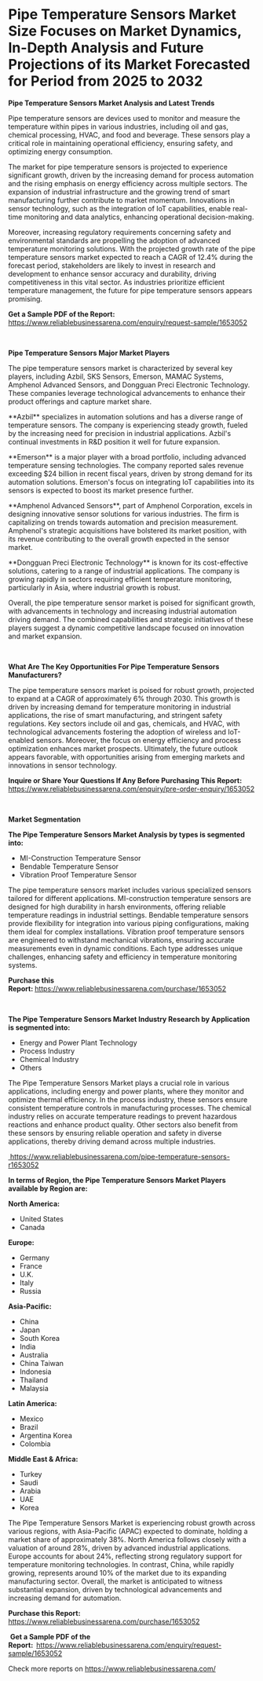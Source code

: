 <p><h1>Pipe Temperature Sensors Market Size Focuses on Market Dynamics, In-Depth Analysis and Future Projections of its Market Forecasted for Period from 2025 to 2032</h1></p><p><strong>Pipe Temperature Sensors Market Analysis and Latest Trends</strong></p>
<p><p>Pipe temperature sensors are devices used to monitor and measure the temperature within pipes in various industries, including oil and gas, chemical processing, HVAC, and food and beverage. These sensors play a critical role in maintaining operational efficiency, ensuring safety, and optimizing energy consumption. </p><p>The market for pipe temperature sensors is projected to experience significant growth, driven by the increasing demand for process automation and the rising emphasis on energy efficiency across multiple sectors. The expansion of industrial infrastructure and the growing trend of smart manufacturing further contribute to market momentum. Innovations in sensor technology, such as the integration of IoT capabilities, enable real-time monitoring and data analytics, enhancing operational decision-making. </p><p>Moreover, increasing regulatory requirements concerning safety and environmental standards are propelling the adoption of advanced temperature monitoring solutions. With the projected growth rate of the pipe temperature sensors market expected to reach a CAGR of 12.4% during the forecast period, stakeholders are likely to invest in research and development to enhance sensor accuracy and durability, driving competitiveness in this vital sector. As industries prioritize efficient temperature management, the future for pipe temperature sensors appears promising.</p></p>
<p><strong>Get a Sample PDF of the Report:&nbsp;</strong> <a href="https://www.reliablebusinessarena.com/enquiry/request-sample/1653052?utm_campaign=3173&utm_medium=2&utm_source=Github&utm_content=ia&utm_term=05032025&utm_id=pipe-temperature-sensors">https://www.reliablebusinessarena.com/enquiry/request-sample/1653052</a></p>
<p>&nbsp;</p>
<p><strong>Pipe Temperature Sensors Major Market Players</strong></p>
<p><p>The pipe temperature sensors market is characterized by several key players, including Azbil, SKS Sensors, Emerson, MAMAC Systems, Amphenol Advanced Sensors, and Dongguan Preci Electronic Technology. These companies leverage technological advancements to enhance their product offerings and capture market share.</p><p>**Azbil** specializes in automation solutions and has a diverse range of temperature sensors. The company is experiencing steady growth, fueled by the increasing need for precision in industrial applications. Azbil's continual investments in R&D position it well for future expansion.</p><p>**Emerson** is a major player with a broad portfolio, including advanced temperature sensing technologies. The company reported sales revenue exceeding $24 billion in recent fiscal years, driven by strong demand for its automation solutions. Emerson's focus on integrating IoT capabilities into its sensors is expected to boost its market presence further.</p><p>**Amphenol Advanced Sensors**, part of Amphenol Corporation, excels in designing innovative sensor solutions for various industries. The firm is capitalizing on trends towards automation and precision measurement. Amphenol's strategic acquisitions have bolstered its market position, with its revenue contributing to the overall growth expected in the sensor market.</p><p>**Dongguan Preci Electronic Technology** is known for its cost-effective solutions, catering to a range of industrial applications. The company is growing rapidly in sectors requiring efficient temperature monitoring, particularly in Asia, where industrial growth is robust.</p><p>Overall, the pipe temperature sensor market is poised for significant growth, with advancements in technology and increasing industrial automation driving demand. The combined capabilities and strategic initiatives of these players suggest a dynamic competitive landscape focused on innovation and market expansion.</p></p>
<p>&nbsp;</p>
<p><strong>What Are The Key Opportunities For Pipe Temperature Sensors Manufacturers?</strong></p>
<p><p>The pipe temperature sensors market is poised for robust growth, projected to expand at a CAGR of approximately 6% through 2030. This growth is driven by increasing demand for temperature monitoring in industrial applications, the rise of smart manufacturing, and stringent safety regulations. Key sectors include oil and gas, chemicals, and HVAC, with technological advancements fostering the adoption of wireless and IoT-enabled sensors. Moreover, the focus on energy efficiency and process optimization enhances market prospects. Ultimately, the future outlook appears favorable, with opportunities arising from emerging markets and innovations in sensor technology.</p></p>
<p><strong>Inquire or Share Your Questions If Any Before Purchasing This Report:</strong> <a href="https://www.reliablebusinessarena.com/enquiry/pre-order-enquiry/1653052?utm_campaign=3173&utm_medium=2&utm_source=Github&utm_content=ia&utm_term=05032025&utm_id=pipe-temperature-sensors">https://www.reliablebusinessarena.com/enquiry/pre-order-enquiry/1653052</a></p>
<p>&nbsp;</p>
<p><strong>Market Segmentation</strong></p>
<p><strong>The Pipe Temperature Sensors Market Analysis by types is segmented into:</strong></p>
<p><ul><li>MI-Construction Temperature Sensor</li><li>Bendable Temperature Sensor</li><li>Vibration Proof Temperature Sensor</li></ul></p>
<p><p>The pipe temperature sensors market includes various specialized sensors tailored for different applications. MI-construction temperature sensors are designed for high durability in harsh environments, offering reliable temperature readings in industrial settings. Bendable temperature sensors provide flexibility for integration into various piping configurations, making them ideal for complex installations. Vibration proof temperature sensors are engineered to withstand mechanical vibrations, ensuring accurate measurements even in dynamic conditions. Each type addresses unique challenges, enhancing safety and efficiency in temperature monitoring systems.</p></p>
<p><strong>Purchase this Report:&nbsp;</strong><a href="https://www.reliablebusinessarena.com/purchase/1653052?utm_campaign=3173&utm_medium=2&utm_source=Github&utm_content=ia&utm_term=05032025&utm_id=pipe-temperature-sensors">https://www.reliablebusinessarena.com/purchase/1653052</a></p>
<p>&nbsp;</p>
<p><strong>The Pipe Temperature Sensors Market Industry Research by Application is segmented into:</strong></p>
<p><ul><li>Energy and Power Plant Technology</li><li>Process Industry</li><li>Chemical Industry</li><li>Others</li></ul></p>
<p><p>The Pipe Temperature Sensors Market plays a crucial role in various applications, including energy and power plants, where they monitor and optimize thermal efficiency. In the process industry, these sensors ensure consistent temperature controls in manufacturing processes. The chemical industry relies on accurate temperature readings to prevent hazardous reactions and enhance product quality. Other sectors also benefit from these sensors by ensuring reliable operation and safety in diverse applications, thereby driving demand across multiple industries.</p></p>
<p><a href="https://www.reliablebusinessarena.com/pipe-temperature-sensors-r1653052?utm_campaign=3173&utm_medium=2&utm_source=Github&utm_content=ia&utm_term=05032025&utm_id=pipe-temperature-sensors">&nbsp;https://www.reliablebusinessarena.com/pipe-temperature-sensors-r1653052</a></p>
<p><strong>In terms of Region, the Pipe Temperature Sensors Market Players available by Region are:</strong></p>
<p>
    <p> <strong> North America: </strong>
        <ul>
            <li>United States</li>
            <li>Canada</li>
        </ul>
        </p> 
    <p> <strong> Europe: </strong>
        <ul>
            <li>Germany</li>
            <li>France</li>
            <li>U.K.</li>
            <li>Italy</li>
            <li>Russia</li>
        </ul>
        </p> 
    <p> <strong> Asia-Pacific: </strong>
        <ul>
            <li>China</li>
            <li>Japan</li>
            <li>South Korea</li>
            <li>India</li>
            <li>Australia</li>
            <li>China Taiwan</li>
            <li>Indonesia</li>
            <li>Thailand</li>
            <li>Malaysia</li>
        </ul>
        </p> 
    <p> <strong> Latin America: </strong>
        <ul>
            <li>Mexico</li>
            <li>Brazil</li>
            <li>Argentina Korea</li>
            <li>Colombia</li>
        </ul>
        </p> 
    <p> <strong> Middle East & Africa: </strong>
        <ul>
            <li>Turkey</li>
            <li>Saudi</li>
            <li>Arabia</li>
            <li>UAE</li>
            <li>Korea</li>
        </ul>
    </p>
    </p>
<p><p>The Pipe Temperature Sensors Market is experiencing robust growth across various regions, with Asia-Pacific (APAC) expected to dominate, holding a market share of approximately 38%. North America follows closely with a valuation of around 28%, driven by advanced industrial applications. Europe accounts for about 24%, reflecting strong regulatory support for temperature monitoring technologies. In contrast, China, while rapidly growing, represents around 10% of the market due to its expanding manufacturing sector. Overall, the market is anticipated to witness substantial expansion, driven by technological advancements and increasing demand for automation.</p></p>
<p><strong>Purchase this Report: </strong><a href="https://www.reliablebusinessarena.com/purchase/1653052?utm_campaign=3173&utm_medium=2&utm_source=Github&utm_content=ia&utm_term=05032025&utm_id=pipe-temperature-sensors">https://www.reliablebusinessarena.com/purchase/1653052</a></p>
<p>&nbsp;<strong>Get a Sample PDF of the Report:&nbsp;&nbsp;</strong><a href="https://www.reliablebusinessarena.com/enquiry/request-sample/1653052?utm_campaign=3173&utm_medium=2&utm_source=Github&utm_content=ia&utm_term=05032025&utm_id=pipe-temperature-sensors">https://www.reliablebusinessarena.com/enquiry/request-sample/1653052</a></p>
<p><strong></strong></p>
<p>Check more reports on <a href="https://www.reliablebusinessarena.com/?utm_campaign=3173&utm_medium=2&utm_source=Github&utm_content=ia&utm_term=05032025&utm_id=pipe-temperature-sensors">https://www.reliablebusinessarena.com/</a></p>